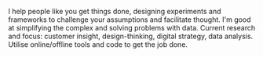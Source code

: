 I help people like you get things done, designing experiments and frameworks to challenge your assumptions and facilitate thought. I'm good at simplifying the complex and solving problems with data. Current research and focus: customer insight, design-thinking, digital strategy, data analysis. Utilise online/offline tools and code to get the job done.
